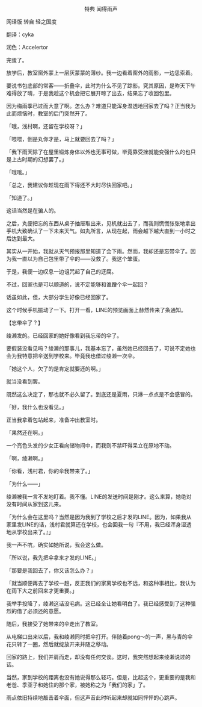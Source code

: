 <p align="center">特典 闻得雨声</p>

网译版 转自 轻之国度

翻译：cyka

润色：Accelertor

完蛋了。

放学后，教室窗外蒙上一层灰蒙蒙的薄纱。我一边看着窗外的雨影，一边思索着。

要说书包底部的常客——折叠伞，此时为什么不见了踪影。究其原因，是昨天下午难得放了晴，于是我趁这个机会把它展开晾了出去，结果忘了收回包里。

因为梅雨季已过而大意了啊。怎么办？难道只能浑身湿透地回家去了吗？正当我为此而烦恼时，教室的后门突然开了。

「哦，浅村啊，还留在学校呀？」

「喂喂，倒是丸你才是，马上就要回去了吗？」

「我下雨天除了在屋里锻炼身体以外也无事可做，毕竟靠受挫就能变强什么的也只是上古时期的幻想罢了。」

「哦哦。」

「总之，我建议你趁现在雨下得还不大时尽快回家吧。」

「知道了。」

这话当然是在骗人的。

之后，丸便把忘的东西从桌子抽屉取出来，见机就出去了，而我则慌慌张张地拿出手机大致确认了一下未来天气。如丸所言，从现在起，雨会越下越大直到一小时之后达到最大。

其实从一开始，我就从天气预报那里知道了会下雨。然而，我却还是忘带伞了。因为我一直以为自己包里带了伞的——没救了。我这个笨蛋。

于是，我便一边叹息一边诅咒起了自己的迂腐。

不过，回家也是可以顺道的，说不定能够和谁蹭个伞一起回？

话虽如此，但，大部分学生好像已经回家了。

这个时候手机振动了一下。打开一看，LINE的预览画面上赫然传来了条通知。

【忘带伞了？】

绫濑发的。已经回家的她好像看到我忘带的伞了。

要假装没看见吗？绫濑的那事儿，我基本忘了，虽然她已经回去了，可说不定她也会为我特意把伞送到学校来。毕竟我也借过绫濑一次伞。

「她这个人，欠了的是肯定就要还的啊。」

就当没看到罢。

既然这么决定了，那也就不必久留了。到底还是夏雨，只淋一点点是不会感冒的。

「好，我什么也没看见。」

正当我拿着包站起来，准备冲出教室时。

「果然还在啊。」

一个亮色头发的少女正看向储物间中，而我则不禁吓得呆立在原地不动。

「啊，绫濑啊。」

「你看，浅村君，你的伞我带来了。」

「为什么——」

绫濑被我一言不发地盯着。我不懂。LINE的发送时间是刚才。这么来算，她绝对没有时间从家到这儿来。

「为什么会在这里吗？当然是因为我到了学校之后才发的LINE。因为，如果我从家里发LINE的话，浅村君就算还在学校，也会回我一句『不用，我已经浑身湿透地从学校出来了。』」

我一声不吭，确实如她所说，我会这么做。

「所以说，我先把伞拿来才发的LINE。」

「那要是我回去了，你又该怎么办？」

「就当顺便再去了学校一趟，反正我们的家离学校也不远，和这种事相比，我认为在雨下大之前回来才更重要。」

我举手投降了，绫濑这话没毛病。这已经全让她看明白了。我已经感受到了这种强烈的借了必须还的意愿。

随后，我接受了她带来的伞走出了教室。

从电梯口出来以后，我和绫濑同时把伞打开。伴随着pong～的一声，黑与青的伞花只转了一圈，然后就绽放开来并随之移动。

回家的路上，我们并肩而走，却没有任何交谈。这时，我突然想起来绫濑说过的话。

当然，家到学校的距离也没有她说得那么轻巧。但是，比起这个，更重要的是我和老爸、季亚子和她住的那个家，被她称之为「我们的家」了。

雨点依旧持续地敲击着伞面，但这声音此时听起来却就如同怦怦的心跳声。

